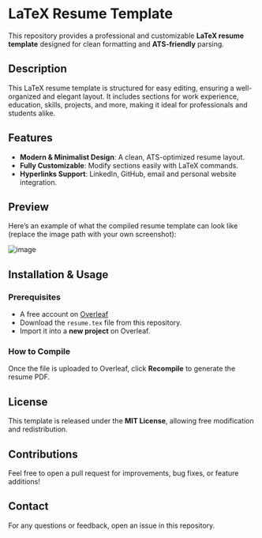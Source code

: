 # LaTeX Resume Template

This repository provides a professional and customizable **LaTeX resume template** designed for clean formatting and **ATS-friendly** parsing.

## Description
This LaTeX resume template is structured for easy editing, ensuring a well-organized and elegant layout. It includes sections for work experience, education, skills, projects, and more, making it ideal for professionals and students alike.

## Features
- **Modern & Minimalist Design**: A clean, ATS-optimized resume layout.
- **Fully Customizable**: Modify sections easily with LaTeX commands.
- **Hyperlinks Support**: LinkedIn, GitHub, email and personal website integration.

## Preview
Here’s an example of what the compiled resume template can look like (replace the image path with your own screenshot):

![image](https://github.com/user-attachments/assets/7c9108ba-1eba-4bda-8028-6e988c0a1302)

## Installation & Usage
### Prerequisites
- A free account on [Overleaf](https://www.overleaf.com/)
- Download the `resume.tex` file from this repository.
- Import it into a **new project** on Overleaf.

### How to Compile
Once the file is uploaded to Overleaf, click **Recompile** to generate the resume PDF.

## License
This template is released under the **MIT License**, allowing free modification and redistribution.

## Contributions
Feel free to open a pull request for improvements, bug fixes, or feature additions!

## Contact
For any questions or feedback, open an issue in this repository.
